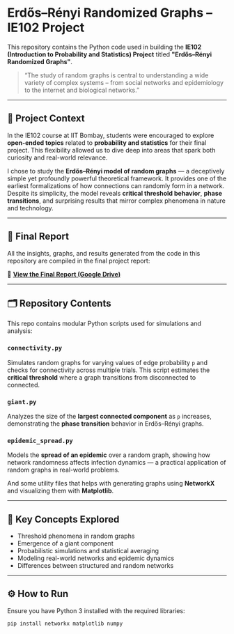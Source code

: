 # Erdős–Rényi Randomized Graphs – IE102 Project

This repository contains the Python code used in building the **IE102 (Introduction to Probability and Statistics) Project** titled **"Erdős–Rényi Randomized Graphs"**.

> “The study of random graphs is central to understanding a wide variety of complex systems – from social networks and epidemiology to the internet and biological networks.”

---

## 🧠 Project Context

In the IE102 course at IIT Bombay, students were encouraged to explore **open-ended topics** related to **probability and statistics** for their final project. This flexibility allowed us to dive deep into areas that spark both curiosity and real-world relevance.

I chose to study the **Erdős–Rényi model of random graphs** — a deceptively simple yet profoundly powerful theoretical framework. It provides one of the earliest formalizations of how connections can randomly form in a network. Despite its simplicity, the model reveals **critical threshold behavior**, **phase transitions**, and surprising results that mirror complex phenomena in nature and technology.

---

## 📄 Final Report

All the insights, graphs, and results generated from the code in this repository are compiled in the final project report:

📘 **[View the Final Report (Google Drive)](https://drive.google.com/file/d/1ar_MQXolbE5ggT5ceoJhKIKBv9WD-Sgw/view)**

---

## 🗂️ Repository Contents

This repo contains modular Python scripts used for simulations and analysis:

### `connectivity.py`
Simulates random graphs for varying values of edge probability `p` and checks for connectivity across multiple trials. This script estimates the **critical threshold** where a graph transitions from disconnected to connected.

### `giant.py`
Analyzes the size of the **largest connected component** as `p` increases, demonstrating the **phase transition** behavior in Erdős–Rényi graphs.

### `epidemic_spread.py`
Models the **spread of an epidemic** over a random graph, showing how network randomness affects infection dynamics — a practical application of random graphs in real-world problems.

And some utility files that helps with generating graphs using **NetworkX** and visualizing them with **Matplotlib**.

---

## 🔬 Key Concepts Explored

- Threshold phenomena in random graphs
- Emergence of a giant component
- Probabilistic simulations and statistical averaging
- Modeling real-world networks and epidemic dynamics
- Differences between structured and random networks

---

## ⚙️ How to Run

Ensure you have Python 3 installed with the required libraries:

```bash
pip install networkx matplotlib numpy
